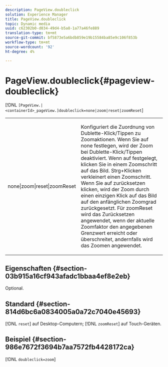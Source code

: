 ```yaml
---
description: PageView.doubleclick
solution: Experience Manager
title: PageView.doubleclick
topic: Dynamic media
uuid: c62302b0-d034-49d4-b5a8-1a77a46fe889
translation-type: tm+mt
source-git-commit: bf5873e5a6bdb859e19b15584ba85e9c106f853b
workflow-type: tm+mt
source-wordcount: '92'
ht-degree: 4%

---
```



# PageView.doubleclick{#pageview-doubleclick}

[!DNL `[PageView.|<containerId>_pageView.]doubleclick=none|zoom|reset|zoomReset`]

<table id="table_942C8BDBDE1B441596987E9E971202E7"> 
 <tbody> 
  <tr> 
   <td colname="col1"> <p> <span class="codeph"> none|zoom|reset|zoomReset  </span> </p> </td> 
   <td colname="col2"> <p> Konfiguriert die Zuordnung von Dublette-Klick/Tippen zu Zoomaktionen. Wenn Sie auf <span class="codeph"> none </span> festlegen, wird der Zoom bei Dublette-Klick/Tippen deaktiviert. Wenn auf <span class="codeph"> </span> festgelegt, klicken Sie in einem Zoomschritt auf das Bild. Strg+Klicken verkleinert einen Zoomschritt. Wenn Sie auf <span class="codeph"> zurücksetzen </span> klicken, wird der Zoom durch einen einzigen Klick auf das Bild auf den anfänglichen Zoomgrad zurückgesetzt. Für <span class="codeph"> zoomReset </span> wird das Zurücksetzen angewendet, wenn der aktuelle Zoomfaktor den angegebenen Grenzwert erreicht oder überschreitet, andernfalls wird das Zoomen angewendet. </p> </td> 
  </tr> 
 </tbody> 
</table>

## Eigenschaften {#section-03b915a16cf943afadc1bbaa4ef8e2eb}

Optional.

## Standard {#section-814d6bc6a0834005a0a72c7040e45693}

[!DNL `reset`] auf Desktop-Computern;  [!DNL `zoomReset`] auf Touch-Geräten.

## Beispiel {#section-986e7672f3694b7aa7572fb4428172ca}

[!DNL `doubleclick=zoom`]
